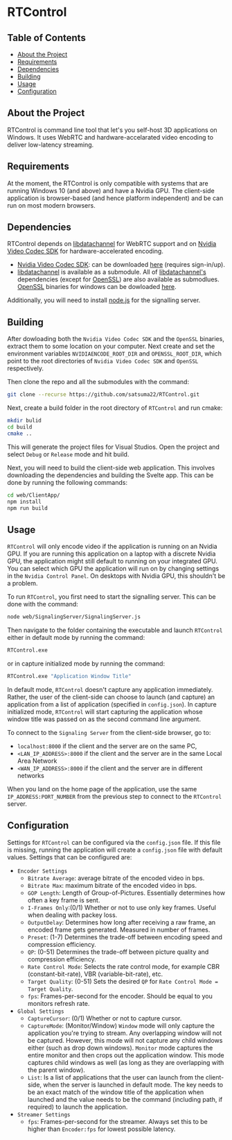 # RTControl

## Table of Contents
- [About the Project](#about-the-project)
- [Requirements](#requirements)
- [Dependencies](#dependencies)
- [Building](#building)
- [Usage](#usage)
- [Configuration](#configuration)

## About the Project
RTControl is command line tool that let's you self-host 3D applications on Windows. It uses WebRTC and hardware-accelarated video encoding to deliver low-latency streaming.

## Requirements
At the moment, the RTControl is only compatible with systems that are running Windows 10 (and above) and have a Nvidia GPU. The client-side application is browser-based (and hence platform independent) and be can run on most modern browsers. 

## Dependencies
RTControl depends on [libdatachannel](https://github.com/paullouisageneau/libdatachannel/tree/master) for WebRTC support and on [Nvidia Video Codec SDK](https://developer.nvidia.com/video-codec-sdk) for hardware-accelerated encoding.
* [Nvidia Video Codec SDK](https://developer.nvidia.com/nvidia-video-codec-sdk): can be downloaded [here](https://developer.nvidia.com/nvidia-video-codec-sdk/download) (requires sign-in/up).
* [libdatachannel](https://github.com/paullouisageneau/libdatachannel/tree/master) is available as a submodule. All of [libdatachannel's](https://github.com/paullouisageneau/libdatachannel/tree/master) dependencies (except for [OpenSSL](https://www.openssl.org/)) are also available as submodlues. [OpenSSL](https://www.openssl.org/) binaries for windows can be dowloaded [here](https://kb.firedaemon.com/support/solutions/articles/4000121705-openssl-3-1-3-0-and-1-1-1-binary-distributions-for-microsoft-windows).

Additionally, you will need to install [node.js](https://nodejs.org/en) for the signalling server.

## Building
After dowloading both the ```Nvidia Video Codec SDK``` and the ```OpenSSL``` binaries, extract them to some location on your computer. Next create and set the environment variables ```NVIDIAENCODE_ROOT_DIR``` and ```OPENSSL_ROOT_DIR```, which point to the root directories of ```Nvidia Video Codec SDK``` and ```OpenSSL``` respectively.

Then clone the repo and all the submodules with the command:
```bash
git clone --recurse https://github.com/satsuma22/RTControl.git
```

Next, create a build folder in the root directory of ```RTControl``` and run cmake:
```bash
mkdir bulid
cd build
cmake ..
```

This will generate the project files for Visual Studios. Open the project and select ```Debug``` or ```Release``` mode and hit build.

Next, you will need to build the client-side web application. This involves downloading the dependencies and building the Svelte app. This can be done by running the following commands:
```bash
cd web/ClientApp/
npm install
npm run build
```

## Usage
```RTControl``` will only encode video if the application is running on an Nvidia GPU. If you are running this application on a laptop with a discrete Nvidia GPU, the application might still default to running on your integrated GPU. You can select which GPU the application will run on by changing settings in the ```Nvidia Control Panel```. On desktops with Nvidia GPU, this shouldn't be a problem.

To run ```RTControl```, you first need to start the signalling server. This can be done with the command:
```bash
node web/SignalingServer/SignalingServer.js
```
Then navigate to the folder containing the executable and launch ```RTControl``` either in default mode by running the command:
```bash
RTControl.exe
```
or in capture initialized mode by running the command:
```bash
RTControl.exe "Application Window Title"
```

In default mode, ```RTControl``` doesn't capture any application immediately. Rather, the user of the client-side can choose to launch (and capture) an application from a list of application (specified in ```config.json```). In capture initialized mode, ```RTControl``` will start capturing the application whose window title was passed on as the second command line argument.

To connect to the ```Signaling Server``` from the client-side browser, go to:
* ```localhost:8000``` if the client and the server are on the same PC,
* ```<LAN_IP_ADDRESS>:8000``` if the client and the server are in the same Local Area Network
* ```<WAN_IP_ADDRESS>:8000``` if the client and the server are in different networks

When you land on the home page of the application, use the same ```IP_ADDRESS:PORT_NUMBER``` from the previous step to connect to the ```RTControl``` server.

## Configuration
Settings for ```RTControl``` can be configured via the ```config.json``` file. If this file is missing, running the application will create a ```config.json``` file with default values. Settings that can be configured are:
* ```Encoder Settings```
  * ```Bitrate Average```: average bitrate of the encoded video in bps.
  * ```Bitrate Max```: maximum bitrate of the encoded video in bps.
  * ```GOP Length```: Length of Group-of-Pictures. Essentially determines how often a key frame is sent.
  * ```I-Frames Only```:(0/1) Whether or not to use only key frames. Useful when dealing with packey loss.
  * ```OutputDelay```: Determines how long after receiving a raw frame, an encoded frame gets generated. Measured in number of frames. 
  *  ```Preset```: (1-7) Determines the trade-off between encoding speed and compression efficiency.
  *  ```QP```: (0-51) Determines the trade-off between picture quality and compression efficiency.
  *  ```Rate Control Mode```: Selects the rate control mode, for example CBR (constant-bit-rate), VBR (variable-bit-rate), etc.
  * ```Target Quality```: (0-51) Sets the desired ```QP``` for ```Rate Control Mode = Target Quality```.
  * ```fps```: Frames-per-second for the encoder. Should be equal to you monitors refresh rate.
* ```Global Settings```
  * ```CaptureCursor```: (0/1) Whether or not to capture cursor.
  * ```CaptureMode```: (Monitor/Window) ```Window``` mode will only capture the application you're trying to stream. Any overlapping window will not be captured. However, this mode will not capture any child windows either (such as drop down windows). ```Monitor``` mode captures the entire monitor and then crops out the application window. This mode captures child windows as well (as long as they are overlapping with the parent window).
  * ```List```: Is a list of applications that the user can launch from the client-side, when the server is launched in default mode. The key needs to be an exact match of the window title of the application when launched and the value needs to be the command (including path, if required) to launch the application.
* ```Streamer Settings```
  * ```fps```: Frames-per-second for the streamer. Always set this to be higher than ```Encoder:fps``` for lowest possible latency.
